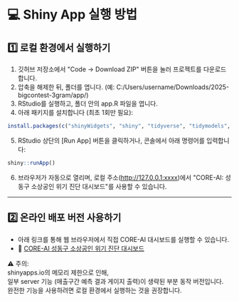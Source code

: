 # 💻 Shiny App 실행 방법
## 1️⃣ 로컬 환경에서 실행하기

1. 깃허브 저장소에서 "Code → Download ZIP" 버튼을 눌러 프로젝트를 다운로드합니다.
2. 압축을 해제한 뒤, 폴더를 엽니다. (예: C:/Users/username/Downloads/2025-bigcontest-3gram/app/)
3. RStudio를 실행하고, 폴더 안의 app.R 파일을 엽니다.
4. 아래 패키지를 설치합니다 (최초 1회만 필요):
```r
install.packages(c("shinyWidgets", "shiny", "tidyverse", "tidymodels", "bonsai", "zoo", "echarts4r", "sf", "VIM"))
```
5. RStudio 상단의 [Run App] 버튼을 클릭하거나, 콘솔에서 아래 명령어를 입력합니다:
```r
shiny::runApp()
```
6. 브라우저가 자동으로 열리며, 로컬 주소(http://127.0.0.1:xxxx)에서 "CORE-AI: 성동구 소상공인 위기 진단 대시보드"를 사용할 수 있습니다.

---

## 2️⃣ 온라인 배포 버전 사용하기

- 아래 링크를 통해 웹 브라우저에서 직접 CORE-AI 대시보드를 실행할 수 있습니다.
- 🔗 [CORE-AI 성동구 소상공인 위기 진단 대시보드](https://3-gram.shinyapps.io/risk-score-dashboard/)

⚠️ 주의:  
shinyapps.io의 메모리 제한으로 인해,  
일부 server 기능 (매출구간 예측 결과 게이지 출력)이 생략된 부분 동작 버전입니다.   
완전한 기능을 사용하려면 로컬 환경에서 실행하는 것을 권장합니다.
